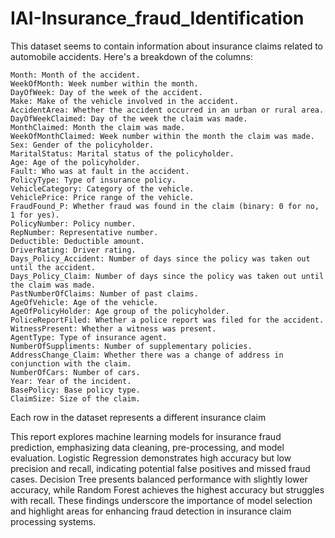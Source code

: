 # IAI-Insurance_fraud_Identification #
This dataset seems to contain information about insurance claims related to automobile accidents. Here's a breakdown of the columns:

    Month: Month of the accident.
    WeekOfMonth: Week number within the month.
    DayOfWeek: Day of the week of the accident.
    Make: Make of the vehicle involved in the accident.
    AccidentArea: Whether the accident occurred in an urban or rural area.
    DayOfWeekClaimed: Day of the week the claim was made.
    MonthClaimed: Month the claim was made.
    WeekOfMonthClaimed: Week number within the month the claim was made.
    Sex: Gender of the policyholder.
    MaritalStatus: Marital status of the policyholder.
    Age: Age of the policyholder.
    Fault: Who was at fault in the accident.
    PolicyType: Type of insurance policy.
    VehicleCategory: Category of the vehicle.
    VehiclePrice: Price range of the vehicle.
    FraudFound_P: Whether fraud was found in the claim (binary: 0 for no, 1 for yes).
    PolicyNumber: Policy number.
    RepNumber: Representative number.
    Deductible: Deductible amount.
    DriverRating: Driver rating.
    Days_Policy_Accident: Number of days since the policy was taken out until the accident.
    Days_Policy_Claim: Number of days since the policy was taken out until the claim was made.
    PastNumberOfClaims: Number of past claims.
    AgeOfVehicle: Age of the vehicle.
    AgeOfPolicyHolder: Age group of the policyholder.
    PoliceReportFiled: Whether a police report was filed for the accident.
    WitnessPresent: Whether a witness was present.
    AgentType: Type of insurance agent.
    NumberOfSuppliments: Number of supplementary policies.
    AddressChange_Claim: Whether there was a change of address in conjunction with the claim.
    NumberOfCars: Number of cars.
    Year: Year of the incident.
    BasePolicy: Base policy type.
    ClaimSize: Size of the claim.

Each row in the dataset represents a different insurance claim

This report explores machine learning models for insurance fraud prediction, emphasizing data cleaning, pre-processing, and model evaluation. Logistic Regression demonstrates high accuracy but low precision and recall, indicating potential false positives and missed fraud cases. Decision Tree presents balanced performance with slightly lower accuracy, while Random Forest achieves the highest accuracy but struggles with recall. These findings underscore the importance of model selection and highlight areas for enhancing fraud detection in insurance claim processing systems.
